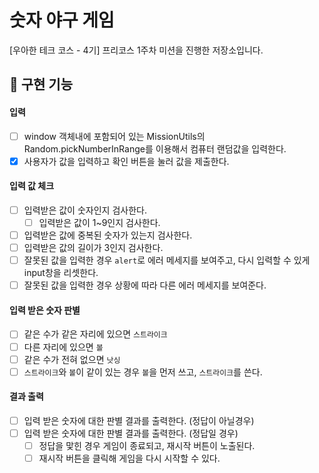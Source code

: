 # 숫자 야구 게임

[우아한 테크 코스 - 4기] 프리코스 1주차 미션을 진행한 저장소입니다.

## 🎯 구현 기능

#### 입력

- [ ] window 객체내에 포함되어 있는 MissionUtils의 Random.pickNumberInRange를 이용해서 컴퓨터 랜덤값을 입력한다.
- [x] 사용자가 값을 입력하고 확인 버튼을 눌러 값을 제출한다.

#### 입력 값 체크

- [ ] 입력받은 값이 숫자인지 검사한다.
  - [ ] 입력받은 값이 1~9인지 검사한다.
- [ ] 입력받은 값에 중복된 숫자가 있는지 검사한다.
- [ ] 입력받은 값의 길이가 3인지 검사한다.
- [ ] 잘못된 값을 입력한 경우 `alert`로 에러 메세지를 보여주고, 다시 입력할 수 있게 input창을 리셋한다.
- [ ] 잘못된 값을 입력한 경우 상황에 따라 다른 에러 메세지를 보여준다.

#### 입력 받은 숫자 판별

- [ ] 같은 수가 같은 자리에 있으면 `스트라이크`
- [ ] 다른 자리에 있으면 `볼`
- [ ] 같은 수가 전혀 없으면 `낫싱`
- [ ] `스트라이크`와 `볼`이 같이 있는 경우 `볼`을 먼저 쓰고, `스트라이크`를 쓴다.

#### 결과 출력

- [ ] 입력 받은 숫자에 대한 판별 결과를 출력한다. (정답이 아닐경우)
- [ ] 입력 받은 숫자에 대한 판별 결과를 출력한다. (정답일 경우)
  - [ ] 정답을 맟힌 경우 게임이 종료되고, 재시작 버튼이 노출된다.
  - [ ] 재시작 버튼을 클릭해 게임을 다시 시작할 수 있다.
